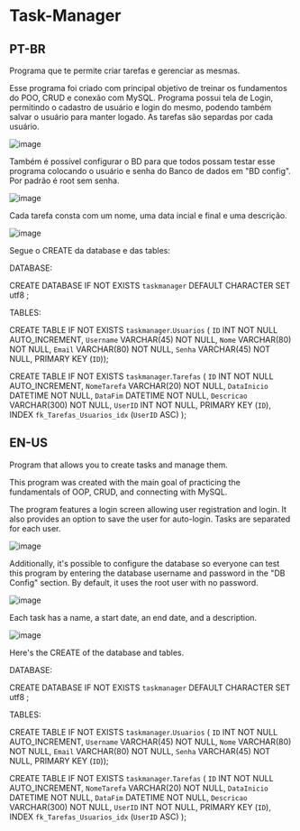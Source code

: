 # Task-Manager

PT-BR
----------------------------------------------------------------------------------------------------------------------------
Programa que te permite criar tarefas e gerenciar as mesmas.

Esse programa foi criado com principal objetivo de treinar os fundamentos do POO, CRUD e conexão com MySQL.
Programa possui tela de Login, permitindo o cadastro de usuário e login do mesmo, podendo também salvar o usuário para manter logado. As tarefas são separdas por cada usuário.


![image](https://github.com/brunohoske/TaskManager/assets/124783417/17ddecef-55bf-41ce-a792-ee39ac7b659d)

Também é possível configurar o BD para que todos possam testar esse programa colocando o usuário e senha do Banco de dados em "BD config". Por padrão é root sem senha.



![image](https://github.com/brunohoske/TaskManager/assets/124783417/73c56ebe-6999-4c34-9a0c-41edb8bec26d)


Cada tarefa consta com um nome, uma data incial e final e uma descrição.



![image](https://github.com/brunohoske/TaskManager/assets/124783417/b4dcc34c-2bde-4428-9c9f-b322d0b6bfdb)



Segue o CREATE da database e das tables:

DATABASE:

CREATE DATABASE IF NOT EXISTS `taskmanager` DEFAULT CHARACTER SET utf8 ;

TABLES:

CREATE TABLE IF NOT EXISTS `taskmanager`.`Usuarios` (
  `ID` INT NOT NULL AUTO_INCREMENT,
  `Username` VARCHAR(45) NOT NULL,
  `Nome` VARCHAR(80) NOT NULL,
  `Email` VARCHAR(80) NOT NULL,
  `Senha` VARCHAR(45) NOT NULL,
  PRIMARY KEY (`ID`));


CREATE TABLE IF NOT EXISTS `taskmanager`.`Tarefas` (
  `ID` INT NOT NULL AUTO_INCREMENT,
  `NomeTarefa` VARCHAR(20) NOT NULL,
  `DataInicio` DATETIME NOT NULL,
  `DataFim` DATETIME NOT NULL,
  `Descricao` VARCHAR(300) NOT NULL,
  `UserID` INT NOT NULL,
  PRIMARY KEY (`ID`),
  INDEX `fk_Tarefas_Usuarios_idx` (`UserID` ASC) );


EN-US
----------------------------------------------------------------------------------------------------------------------------
Program that allows you to create tasks and manage them.

This program was created with the main goal of practicing the fundamentals of OOP, CRUD, and connecting with MySQL.

The program features a login screen allowing user registration and login. It also provides an option to save the user for auto-login. Tasks are separated for each user.


![image](https://github.com/brunohoske/TaskManager/assets/124783417/17ddecef-55bf-41ce-a792-ee39ac7b659d)

Additionally, it's possible to configure the database so everyone can test this program by entering the database username and password in the "DB Config" section. By default, it uses the root user with no password.



![image](https://github.com/brunohoske/TaskManager/assets/124783417/73c56ebe-6999-4c34-9a0c-41edb8bec26d)


Each task has a name, a start date, an end date, and a description.


![image](https://github.com/brunohoske/TaskManager/assets/124783417/b4dcc34c-2bde-4428-9c9f-b322d0b6bfdb)

Here's the CREATE of the database and tables.

DATABASE:

CREATE DATABASE IF NOT EXISTS `taskmanager` DEFAULT CHARACTER SET utf8 ;

TABLES:

CREATE TABLE IF NOT EXISTS `taskmanager`.`Usuarios` (
  `ID` INT NOT NULL AUTO_INCREMENT,
  `Username` VARCHAR(45) NOT NULL,
  `Nome` VARCHAR(80) NOT NULL,
  `Email` VARCHAR(80) NOT NULL,
  `Senha` VARCHAR(45) NOT NULL,
  PRIMARY KEY (`ID`));


CREATE TABLE IF NOT EXISTS `taskmanager`.`Tarefas` (
  `ID` INT NOT NULL AUTO_INCREMENT,
  `NomeTarefa` VARCHAR(20) NOT NULL,
  `DataInicio` DATETIME NOT NULL,
  `DataFim` DATETIME NOT NULL,
  `Descricao` VARCHAR(300) NOT NULL,
  `UserID` INT NOT NULL,
  PRIMARY KEY (`ID`),
  INDEX `fk_Tarefas_Usuarios_idx` (`UserID` ASC) );

